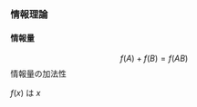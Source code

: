 ### 情報理論

#### 情報量

$$f(A)+f(B)=f(AB)$$
情報量の加法性

$f(x)$ は $x$ 
<!--stackedit_data:
eyJoaXN0b3J5IjpbMTkzNDUwNTA1NCwtMzI3NjQwNjU3XX0=
-->